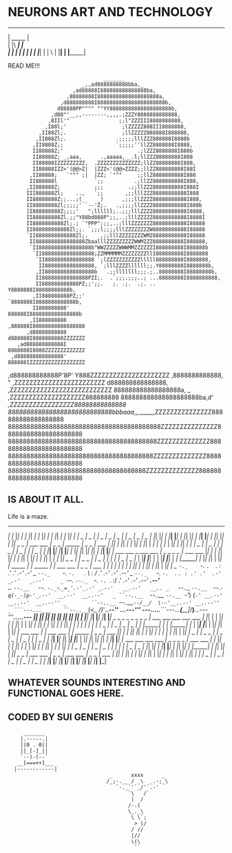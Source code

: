# NEURONS ART AND TECHNOLOGY
 _________
|  _____  |\
| |\ ___| | \
| | |   | | |
| | |___| | |
\ | |____\| |
 \|_________|   
 

 READ ME!!!
 
                                   _______
                            _,,ad8888888888bba,_
                         ,ad88888I888888888888888ba,
                       ,88888888I88888888888888888888a,
                     ,d888888888I8888888888888888888888b,
                    d88888PP"""" ""YY88888888888888888888b,
                  ,d88"'__,,--------,,,,.;ZZZY8888888888888,
                 ,8IIl'"                ;;l"ZZZIII8888888888,
                ,I88l;'                  ;lZZZZZ888III8888888,
              ,II88Zl;.                  ;llZZZZZ888888I888888,
             ,II888Zl;.                .;;;;;lllZZZ888888I8888b
            ,II8888Z;;                 `;;;;;''llZZ8888888I8888,
            II88888Z;'                        .;lZZZ8888888I888b
            II88888Z; _,aaa,      .,aaaaa,__.l;llZZZ88888888I888
            II88888IZZZZZZZZZ,  .ZZZZZZZZZZZZZZ;llZZ88888888I888,
            II88888IZZ<'(@@>Z|  |ZZZ<'(@@>ZZZZ;;llZZ888888888I88I
           ,II88888;   `""" ;|  |ZZ; `"""     ;;llZ8888888888I888
           II888888l            `;;          .;llZZ8888888888I888,
          ,II888888Z;           ;;;        .;;llZZZ8888888888I888I
          III888888Zl;    ..,   `;;       ,;;lllZZZ88888888888I888
          II88888888Z;;...;(_    _)      ,;;;llZZZZ88888888888I888,
          II88888888Zl;;;;;' `--'Z;.   .,;;;;llZZZZ88888888888I888b
          ]I888888888Z;;;;'   ";llllll;..;;;lllZZZZ88888888888I8888,
          II888888888Zl.;;"Y88bd888P";;,..;lllZZZZZ88888888888I8888I
          II8888888888Zl;.; `"PPP";;;,..;lllZZZZZZZ88888888888I88888
          II888888888888Zl;;. `;;;l;;;;lllZZZZZZZZW88888888888I88888
          `II8888888888888Zl;.    ,;;lllZZZZZZZZWMZ88888888888I88888
           II8888888888888888ZbaalllZZZZZZZZZWWMZZZ8888888888I888888,
           `II88888888888888888b"WWZZZZZWWWMMZZZZZZI888888888I888888b
            `II88888888888888888;ZZMMMMMMZZZZZZZZllI888888888I8888888
             `II8888888888888888 `;lZZZZZZZZZZZlllll888888888I8888888,
              II8888888888888888, `;lllZZZZllllll;;.Y88888888I8888888b,
             ,II8888888888888888b   .;;lllllll;;;.;..88888888I88888888b,
             II888888888888888PZI;.  .`;;;.;;;..; ...88888888I8888888888,
             II888888888888PZ;;';;.   ;. .;.  .;. .. Y8888888I88888888888b,
            ,II888888888PZ;;'                        `8888888I8888888888888b,
            II888888888'                              888888I8888888888888888b
           ,II888888888                              ,888888I88888888888888888
          ,d88888888888                              d888888I8888888888ZZZZZZZ
       ,ad888888888888I                              8888888I8888ZZZZZZZZZZZZZ
     ,d888888888888888'                              888888IZZZZZZZZZZZZZZZZZZ
   ,d888888888888P'8P'                               Y888ZZZZZZZZZZZZZZZZZZZZZ
  ,8888888888888,  "                                 ,ZZZZZZZZZZZZZZZZZZZZZZZZ
 d888888888888888,                                ,ZZZZZZZZZZZZZZZZZZZZZZZZZZZ
 888888888888888888a,      _                    ,ZZZZZZZZZZZZZZZZZZZZ888888888
 888888888888888888888ba,_d'                  ,ZZZZZZZZZZZZZZZZZ88888888888888
 8888888888888888888888888888bbbaaa,,,______,ZZZZZZZZZZZZZZZ888888888888888888
 88888888888888888888888888888888888888888ZZZZZZZZZZZZZZZ888888888888888888888
 8888888888888888888888888888888888888888ZZZZZZZZZZZZZZ88888888888888888888888
 888888888888888888888888888888888888888ZZZZZZZZZZZZZZ888888888888888888888888
 8888888888888888888888888888888888888ZZZZZZZZZZZZZZ88888888888888888888888888

 
## IS ABOUT IT ALL.
Life is a maze.
 _   ___   ___   ___   ___   ___   ___   ___   ___   ___   ___
 _| |_  |_|  _| |_  |_|  _| |_  |_|  _| |_  |_|  _| |_  |_|  _|
|  _  |  _  |_   _|  _  |  _  |  _  |_   _|  _  |  _  |  _  |_
|_| |_| | |___| |___| | |_| |_| | |___| |___| | |_| |_| | |___|
 _   _  |  ___   ___  |  _   _  |_   _____   _|  _   _  |  ___
| |_| | |_|  _| |_  |_| | |_| |  _| |_   _| |_  | |_| | |_|  _|
|_   _|  _  |_   _|  _  |_   _| |  _  | |  _  | |_   _|  _  |_
 _| |___| |___| |___| |___| |_  |_| |_| |_| |_|  _| |___| |___|
|  ___   ___   _   ___   ___  |  _   _   _   _  |_   ___   ___
|_|  _| |_  |_| |_|  _| |_  |_| | |_| | | |_| |  _| |_  |_|  _
 _  |_   _|  _   _  |_   _|  _  |_   _| |_   _| |  _  |  _  |_
| |___| |___| | | |___| |___| |  _| |_____| |_  |_| |_| | |___|
|_   _____   _| |_   _____   _| |  ___   ___  |  _   _  |  ___
 _| |_   _| |_   _| |_   _| |_ |_|  _| |_  |_| | |_| | |_|  _| 
_     `-._    `-.    `.  `.    :    .'  .'    .-'    _.-'     _
 `--._    `-._   `-.   `.  \   :   /  .'   .-'   _.-'    _.--'
_     `--._   `-._  `-.  `. `. : .' .'  .-'  _.-'   _.--'     _
 `--.__    `--._  `-._ `-. `. \:/ .' .-' _.-'  _.--'    __.--'   
..__   `--.__   `--._ `-._`-.`_=_'.-'_.-' _.--'   __.--'   __..
_   `--..__  `--.__  `--._`-q(-_-)p-'_.--'  __.--'  __..--'   _
 ``--..__  `--..__ `--.__ `-'_) (_`-' __.--' __..--'  __..--''
_        ``--..__ `--..__`--/__/  \--'__..--' __..--''        _
 ```---...___    ``--..__`_(<_   _/)_'__..--''    ___...---'''
---....._____```---...___(__\_\_|_/__)___...---'''_____.....---
|_| |_| |_| |_| |_| |_| |_| |_| | |___| |___| |___| |___| |___|
 _   _   _   _   _   _   _   _  |  ___   ___   ___   ___   ___
| |_| | | |_| | | |_| | | |_| | |_|  _| |_  |_|  _| |_  |_|  _|
|_   _| |_   _| |_   _| |_   _|  _  |_   _|  _  |  _  |  _  |_
 _| |_____| |_   _| |_____| |_  | |___| |___| | |_| |_| | |___|
|  ___   ___  | |  ___   ___  | |_   _____   _|  _   _  |  ___
|_|  _| |_  |_| |_|  _| |_  |_|  _| |_   _| |_  | |_| | |_|  _|
 _  |_   _|  _   _  |_   _|  _  |  _  | |  _  | |_   _|  _  |_
| |___| |___| |_| |___| |___| | |_| |_| |_| |_|  _| |___| |___|
|_   ___   ___   ___   ___   _|  _   _   _   _  |_   ___   ___
 _| |_  |_|  _| |_  |_|  _| |_  | |_| | | |_| |  _| |_  |_|  _|
|  _  |  _  |_   _|  _  |  _  | |_   _| |_   _| |  _  |  _  |_
|_| |_| | |___| |___| | |_| |_|  _| |_____| |_  |_| |_| | |___|
 _   _  |  ___   ___  |  _   _  |  ___   ___  |  _   _  |  ___
| |_| | |_|  _| |_  |_| | |_| | |_|  _| |_  |_| | |_| | |_|  _|
|_   _|  _  |_   _|  _  |_   _|  _  |_   _|  _  |_   _|  _  |_
 _| |___| |___| |___| |___| |___| |___| |___| |___| |___| |___|

## WHATEVER SOUNDS INTERESTING AND FUNCTIONAL GOES HERE.

## CODED BY SUI GENERIS

         _______
        |.-----.|
        ||0 . 0||
        ||_[-]_||
        `--)-(--`
       __[===++]___
      |------------|
									 _      xxxx      _
									/_;-.__ / _\  _.-;_\
									   `-._`'`_/'`.-'
									       `\   /`
									        |  /
									       /-.(
									       \_._\
									        \ \`;
									         > |/
									        / //
									        |//
									        \(\
									         ``
		
			
			
			
